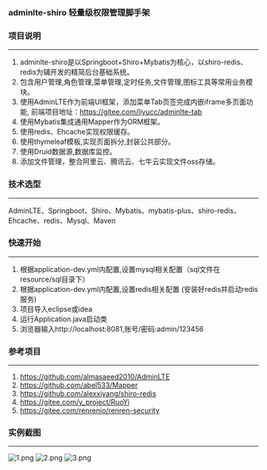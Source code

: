 
### adminlte-shiro 轻量级权限管理脚手架

### 项目说明
-------------
1. adminlte-shiro是以Springboot+Shiro+Mybatis为核心，以shiro-redis、redis为辅开发的精简后台基础系统。
2. 包含用户管理,角色管理,菜单管理,定时任务,文件管理,图标工具等常用业务模块。
3. 使用AdminLTE作为前端UI框架，添加菜单Tab页签完成内嵌iframe多页面功能, 前端项目地址：https://gitee.com/liyucc/adminlte-tab
4. 使用Mybatis集成通用Mapper作为ORM框架。
5. 使用redis、Ehcache实现权限缓存。
6. 使用thymeleaf模板,实现页面拆分,封装公共部分。
7. 使用Druid数据源,数据库监控。
8. 添加文件管理，整合阿里云、腾讯云、七牛云实现文件oss存储。

### 技术选型
-------------
AdminLTE、Springboot、Shiro、Mybatis、mybatis-plus、shiro-redis、Ehcache、redis、Mysql、Maven

### 快速开始
-------------
1. 根据application-dev.yml内配置,设置mysql相关配置（sql文件在resource/sql目录下）
2. 根据application-dev.yml内配置,设置redis相关配置 (安装好redis并启动redis服务)
3. 项目导入eclipse或idea
4. 运行Application.java启动类
5. 浏览器输入http://localhost:8081,账号/密码:admin/123456

### 参考项目
-------------
1. https://github.com/almasaeed2010/AdminLTE
2. https://github.com/abel533/Mapper
3. https://github.com/alexxiyang/shiro-redis
4. https://gitee.com/y_project/RuoYi
5. https://gitee.com/renrenio/renren-security

### 实例截图
-------------
![](https://images.gitee.com/uploads/images/2020/0924/150412_b6690d42_947463.png "1.png")
![](https://images.gitee.com/uploads/images/2020/0924/150432_89c61fb4_947463.png "2.png")
![](https://images.gitee.com/uploads/images/2020/0924/150516_dc9de3bc_947463.png "3.png")